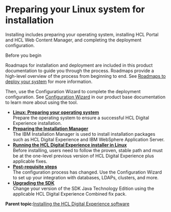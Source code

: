 # Preparing your Linux system for installation

Installing includes preparing your operating system, installing HCL Portal and HCL Web Content Manager, and completing the deployment configuration.

Before you begin

Roadmaps for installation and deployment are included in this product documentation to guide you through the process. Roadmaps provide a high-level overview of the process from beginning to end. See [Roadmaps to deploy your system](deployment_patterns.html) for more information.

Then, use the Configuration Wizard to complete the deployment configuration. See [Configuration Wizard](../config/cw_overview.html) in our product base documentation to learn more about using the tool.

-   **[Linux: Preparing your operating system ](../install/prep_os-linux.md)**  
Prepare the operating system to ensure a successful HCL Digital Experience installation.
-   **[Preparing the Installation Manager ](../install/inst_iim-linux.md)**  
The IBM Installation Manager is used to install installation packages such as HCL Digital Experience and IBM WebSphere Application Server.
-   **[Running the HCL Digital Experience installer in Linux](../install/inst_binaries-linux.md)**  
Before installing, users need to follow the proven, stable path and must be at the one-level previous version of HCL Digital Experience plus applicable fixes.
-   **[Post-requisite steps ](../install/inst_next_steps-linux.md)**  
The configuration process has changed. Use the Configuration Wizard to set up your integration with databases, LDAPs, clusters, and more.
-   **[Upgrading the SDK ](../install/sdk_upgrade-linux.md)**  
Change your version of the SDK Java Technology Edition using the applicable HCL Digital Experience Combined fix pack.

**Parent topic:**[Installing the HCL Digital Experience software](../install/inst_web_experience.md)


